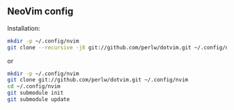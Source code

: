 NeoVim config
---

Installation:
```bash
mkdir -p ~/.config/nvim
git clone --recursive -j8 git://github.com/perlw/dotvim.git ~/.config/nvim
```
or
```bash
mkdir -p ~/.config/nvim
git clone git://github.com/perlw/dotvim.git ~/.config/nvim
cd ~/.config/nvim
git submodule init
git submodule update
```
